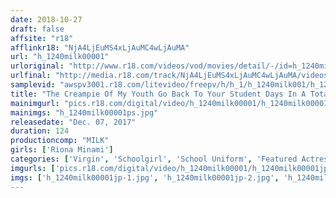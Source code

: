 ```yaml
---
date: 2018-10-27
draft: false
affsite: "r18"
afflinkr18: "NjA4LjEuMS4xLjAuMC4wLjAuMA"
url: "h_1240milk00001"
urloriginal: "http://www.r18.com/videos/vod/movies/detail/-/id=h_1240milk00001"
urlfinal: "http://media.r18.com/track/NjA4LjEuMS4xLjAuMC4wLjAuMA/videos/vod/movies/detail/-/id=h_1240milk00001"
samplevid: "awspv3001.r18.com/litevideo/freepv/h/h_1/h_1240milk001/h_1240milk001_dmb_w.mp4"
title: "The Creampie Of My Youth Go Back To Your Student Days In A Total POV Experience Experience Your First Date, Your First Fuck, Deflowering A Virgin, Your First Creampie, All In Total, Vivid And Immersive Live Action!! Riona Minami"
mainimgurl: "pics.r18.com/digital/video/h_1240milk00001/h_1240milk00001ps.jpg"
mainimgs: "h_1240milk00001ps.jpg"
releasedate: "Dec. 07, 2017"
duration: 124
productioncomp: "MILK"
girls: ['Riona Minami']
categories: ['Virgin', 'Schoolgirl', 'School Uniform', 'Featured Actress', 'Creampie', 'POV', 'Hi-Def']
imgurls: ['pics.r18.com/digital/video/h_1240milk00001/h_1240milk00001jp-1.jpg', 'pics.r18.com/digital/video/h_1240milk00001/h_1240milk00001jp-2.jpg', 'pics.r18.com/digital/video/h_1240milk00001/h_1240milk00001jp-3.jpg', 'pics.r18.com/digital/video/h_1240milk00001/h_1240milk00001jp-4.jpg', 'pics.r18.com/digital/video/h_1240milk00001/h_1240milk00001jp-5.jpg', 'pics.r18.com/digital/video/h_1240milk00001/h_1240milk00001jp-6.jpg', 'pics.r18.com/digital/video/h_1240milk00001/h_1240milk00001jp-7.jpg', 'pics.r18.com/digital/video/h_1240milk00001/h_1240milk00001jp-8.jpg', 'pics.r18.com/digital/video/h_1240milk00001/h_1240milk00001jp-9.jpg', 'pics.r18.com/digital/video/h_1240milk00001/h_1240milk00001jp-10.jpg', 'pics.r18.com/digital/video/h_1240milk00001/h_1240milk00001jp-11.jpg', 'pics.r18.com/digital/video/h_1240milk00001/h_1240milk00001jp-12.jpg', 'pics.r18.com/digital/video/h_1240milk00001/h_1240milk00001jp-13.jpg', 'pics.r18.com/digital/video/h_1240milk00001/h_1240milk00001jp-14.jpg', 'pics.r18.com/digital/video/h_1240milk00001/h_1240milk00001jp-15.jpg', 'pics.r18.com/digital/video/h_1240milk00001/h_1240milk00001jp-16.jpg', 'pics.r18.com/digital/video/h_1240milk00001/h_1240milk00001jp-17.jpg', 'pics.r18.com/digital/video/h_1240milk00001/h_1240milk00001jp-18.jpg', 'pics.r18.com/digital/video/h_1240milk00001/h_1240milk00001jp-19.jpg', 'pics.r18.com/digital/video/h_1240milk00001/h_1240milk00001jp-20.jpg']
imgs: ['h_1240milk00001jp-1.jpg', 'h_1240milk00001jp-2.jpg', 'h_1240milk00001jp-3.jpg', 'h_1240milk00001jp-4.jpg', 'h_1240milk00001jp-5.jpg', 'h_1240milk00001jp-6.jpg', 'h_1240milk00001jp-7.jpg', 'h_1240milk00001jp-8.jpg', 'h_1240milk00001jp-9.jpg', 'h_1240milk00001jp-10.jpg', 'h_1240milk00001jp-11.jpg', 'h_1240milk00001jp-12.jpg', 'h_1240milk00001jp-13.jpg', 'h_1240milk00001jp-14.jpg', 'h_1240milk00001jp-15.jpg', 'h_1240milk00001jp-16.jpg', 'h_1240milk00001jp-17.jpg', 'h_1240milk00001jp-18.jpg', 'h_1240milk00001jp-19.jpg', 'h_1240milk00001jp-20.jpg']
---
```

